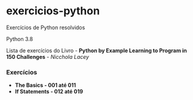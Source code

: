 # exercicios-python

Exercícios de Python resolvidos 

Python 3.8

Lista de exercícios do Livro - **Python by Example Learning to Program in 150 Challenges** - *Nicchola Lacey*

### Exercícios

* **The Basics - 001 até 011**
* **If Statements - 012 até 019**
